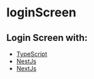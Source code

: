 # loginScreen

## Login Screen with:
<ul>
    <li><a href="https://www.typescriptlang.org/">TypeScript</a></li>
    <li><a href="https://nestjs.com/">NestJs</a></li>
    <li><a href="https://nextjs.org/">NextJs</a></li>
</ul>